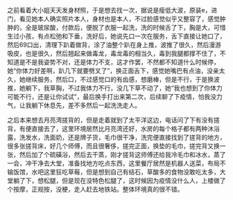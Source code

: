 之前看着大小姐天天发身材照，于是想去找一次，据说是瘦低大波，原装e，进门，看见她本人确实照片本人，身材也是本人，不过脸感觉似乎又整容了，感觉肿肿的，全是玻尿酸，付款后，便脱了衣服一起洗，洗的时候舌了下，胸是大，可惜生过小孩，有点松弛和下垂，洗好后，她说先口一次在服务，舌下直接让她口了，然后69口出，清理下趴着做背，涂了油整个趴在身上推，波推了很久，然后漫游吸皮，也是很久，然后翘起来做毒龙，毒龙毒的相当久，毒到我腿都撑不住了，不知道是不是我姿势不对，还是体力不支，这才作罢，不然都不知道什么时候停，她“你体力好差啊，趴几下就要劈叉了”，换正面舌下，感觉她嘴巴有点油，没亲太久，她继续服务，然后口，不过感觉口的有齿感，想磨棒，但是不行，于是换波推，她躺下，我草胸，不过我体力不行，没几下草不动了，她“我也想到了你体力可能不行，还是让你试试”，最后换手打出来第二次，后续聊了下疫情，怕我没力气，让我躺下休息先，差不多然后一起洗洗走人。

之后本来想去月亮湾搓背的，但是走着就到了太平洋这边，电话问了下有没有搓背，有便直接去了，这里环境居然比月亮湾还好，水房的每个格子都有两种沐浴露，洗发水，洗面奶，还是牌子货，毛巾很干净，洗完便直接找到了搓背的地方，很多张搓背床，好几个师傅，而且很奢侈，搓完正面，换垫的毛巾，搓完背又换一张，然后加了个硫磺浴，然后去干蒸，刚才搓背这师傅还给我冷毛巾和冰水，蒸了一会，冲干净去大堂，准备找地方吃点东西，这里餐厅居然是机器人送菜，布局不输饭馆，水吧这里狂吃草莓，但是想到自己有结石，草酸多的食物没敢吃太多，大堂躺了下，想松腿，但是现在没特色松腿了，这时候因为疫情没什么人，上楼做了个按摩，正规按，没梗，走人赶去地铁站。整体环境真的很不错。